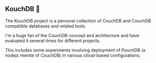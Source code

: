 ## KouchDB 👋

The KouchDB project is a personal collection of CouchDB and CouchDB compatible databases and related tools.

I'm a huge fan of the CouchDB concept and architecture and have evaluated it several times for different projects.  

This includes some experiments involving deployment of PouchDB (a nodejs rewrite of CouchDB) in various cloud-based configurations.
